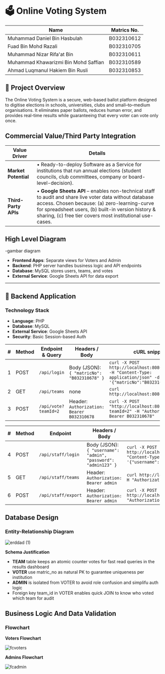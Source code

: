 # 🗳️ Online Voting System
| Name               | Matrics No.              |
| ------------------ | ------------------------ |
| Muhammad Daniel Bin Hasbulah   | B032310612 |
| Fuad Bin Mohd Razali| B032310705  |
| Muhammad Nizar Rifa'at Bin       | B032310611    |
| Muhammad Khawarizmi Bin Mohd Saffian   | B032310589 |
| Ahmad Luqmanul Hakiem Bin Rusli | B032310853 |
## 📌 Project Overview
The Online Voting System is a secure, web-based ballot platform designed to digitise elections in schools, universities, clubs and small–to–medium organisations.
It eliminates paper ballots, reduces human error, and provides real-time results while guaranteeing that every voter can vote only once.

## Commercial Value/Third Party Integration
| Value Driver         | Details                                                                                                                                                                                                                                                                     |
| -------------------- | --------------------------------------------------------------------------------------------------------------------------------------------------------------------------------------------------------------------------------------------------------------------------- |
| **Market Potential** | • Ready-to-deploy Software as a Service for institutions that run annual elections (student councils, club committees, company or board-level-decision).                                                                                           |
| **Third-Party APIs** | • **Google Sheets API** – enables non-technical staff to audit and share live voter data without database access. Chosen because: (a) zero-learning-curve for spreadsheet users, (b) built-in version history & sharing, (c) free tier covers most institutional use-cases. |

## High Level Diagram
 -gambar diagram
- **Frontend Apps**: Separate views for Voters and Admin
- **Backend**: PHP server handles business logic and API endpoints
- **Database**: MySQL stores users, teams, and votes
- **External Service**: Google Sheets API for data export

---

## 🔧 Backend Application

### Technology Stack
- **Language**: PHP
- **Database**: MySQL
- **External Service**: Google Sheets API
- **Security**: Basic Session-based Auth


| # | Method | Endpoint & Query     | Headers / Body                              | cURL snippet                                                                                                      |
| - | ------ | -------------------- | ------------------------------------------- | ----------------------------------------------------------------------------------------------------------------- |
| 1 | POST   | `/api/login`         | Body (JSON): `{ "matricNo": "B032310678" }` | `curl -X POST http://localhost:8080/api/login -H "Content-Type: application/json" -d '{"matricNo":"B032310678"}'` |
| 2 | GET    | `/api/teams`         | none                                        | `curl http://localhost:8080/api/teams`                                                                            |
| 3 | POST   | `/api/vote?teamId=2` | Header: `Authorization: Bearer B032310678`  | `curl -X POST "http://localhost:8080/api/vote?teamId=2" -H "Authorization: Bearer B032310678"`                    |


| # | Method | Endpoint            | Headers / Body                                                 | cURL snippet                                                                                                                             |
| - | ------ | ------------------- | -------------------------------------------------------------- | ---------------------------------------------------------------------------------------------------------------------------------------- |
| 4 | POST   | `/api/staff/login`  | Body (JSON): `{ "username": "admin", "password": "admin123" }` | `curl -X POST http://localhost:8080/api/staff/login -H "Content-Type: application/json" -d '{"username":"admin","password":"admin123"}'` |
| 5 | GET    | `/api/staff/teams`  | Header: `Authorization: Bearer admin`                          | `curl http://localhost:8080/api/staff/teams -H "Authorization: Bearer admin"`                                                            |
| 6 | POST   | `/api/staff/export` | Header: `Authorization: Bearer admin`                          | `curl -X POST http://localhost:8080/api/staff/export -H "Authorization: Bearer admin"`                                                   |


## Database Design

### Entity-Relationship Diagram
![erddad (1)](https://github.com/user-attachments/assets/97643778-ec2b-4265-abc1-86b9c1fc2909)

 **Schema Justification**
- **TEAM** table keeps an atomic counter votes for fast read queries in the results dashboard
- **VOTER** use matric_no as natural PK to guarantee uniqueness per institution
- **ADMIN** is isolated from VOTER to avoid role confusion and simplifu auth logic
- Foreign key team_id in VOTER enables quick JOIN to know who voted which team for audit

## Business Logic And Data Validation

### Flowchart

**Voters Flowchart**

![fcvoters](https://github.com/user-attachments/assets/54a8d144-e175-4b81-bbff-23d9d989acdc)

**Admins Flowchart**

![fcadmin](https://github.com/user-attachments/assets/d026b894-f677-4175-90ec-1a6312dd0787)
